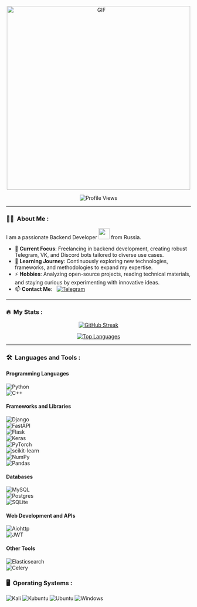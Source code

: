 <div align="center">
  <img src="https://media1.tenor.com/m/XQiSjsnR2g8AAAAd/rem-re-zero.gif" alt="GIF" width="500">
</div>

<p align="center">
  <img src="https://komarev.com/ghpvc/?username=An0nX&style=flat-square&color=blue" alt="Profile Views">
</p>

---

### 👩‍💻 &nbsp;About Me :

I am a passionate Backend Developer <img src="https://media.giphy.com/media/WUlplcMpOCEmTGBtBW/giphy.gif" width="30"> from Russia.

- 🔭 **Current Focus**: Freelancing in backend development, creating robust Telegram, VK, and Discord bots tailored to diverse use cases.
- 🌱 **Learning Journey**: Continuously exploring new technologies, frameworks, and methodologies to expand my expertise.
- ⚡ **Hobbies**: Analyzing open-source projects, reading technical materials, and staying curious by experimenting with innovative ideas.
- 📫 **Contact Me**: &nbsp; [![Telegram](https://img.shields.io/badge/Telegram-0088cc?style=flat&logo=telegram&logoColor=white)](https://t.me/whynothacked)

---

### 🔥 &nbsp;My Stats :

<p align="center">
  <a href="https://git.io/streak-stats">
    <img src="http://github-readme-streak-stats.herokuapp.com?user=An0nX&theme=dark&mode=weekly" alt="GitHub Streak">
  </a>
</p>

<p align="center">
  <a href="https://github.com/anuraghazra/github-readme-stats">
    <img src="https://github-readme-stats.vercel.app/api/top-langs/?username=An0nX&layout=compact&theme=vision-friendly-dark" alt="Top Languages">
  </a>
</p>

---

### 🛠 &nbsp;Languages and Tools :

#### **Programming Languages**  
![Python](https://img.shields.io/badge/python-3670A0?style=for-the-badge&logo=python&logoColor=ffdd54)  
![C++](https://img.shields.io/badge/c++-%2300599C.svg?style=for-the-badge&logo=c%2B%2B&logoColor=white)

#### **Frameworks and Libraries**  
![Django](https://img.shields.io/badge/django-%23092E20.svg?style=for-the-badge&logo=django&logoColor=white)  
![FastAPI](https://img.shields.io/badge/FastAPI-005571?style=for-the-badge&logo=fastapi)  
![Flask](https://img.shields.io/badge/flask-%23000.svg?style=for-the-badge&logo=flask&logoColor=white)  
![Keras](https://img.shields.io/badge/Keras-%23D00000.svg?style=for-the-badge&logo=Keras&logoColor=white)  
![PyTorch](https://img.shields.io/badge/PyTorch-%23EE4C2C.svg?style=for-the-badge&logo=PyTorch&logoColor=white)  
![scikit-learn](https://img.shields.io/badge/scikit--learn-%23F7931E.svg?style=for-the-badge&logo=scikit-learn&logoColor=white)  
![NumPy](https://img.shields.io/badge/numpy-%23013243.svg?style=for-the-badge&logo=numpy&logoColor=white)  
![Pandas](https://img.shields.io/badge/pandas-%23150458.svg?style=for-the-badge&logo=pandas&logoColor=white)

#### **Databases**  
![MySQL](https://img.shields.io/badge/mysql-4479A1.svg?style=for-the-badge&logo=mysql&logoColor=white)  
![Postgres](https://img.shields.io/badge/postgres-%23316192.svg?style=for-the-badge&logo=postgresql&logoColor=white)  
![SQLite](https://img.shields.io/badge/sqlite-%2307405e.svg?style=for-the-badge&logo=sqlite&logoColor=white)  

#### **Web Development and APIs**  
![Aiohttp](https://img.shields.io/badge/aiohttp-%232C5bb4.svg?style=for-the-badge&logo=aiohttp&logoColor=white)  
![JWT](https://img.shields.io/badge/JWT-black?style=for-the-badge&logo=JSON%20web%20tokens)  

#### **Other Tools**  
![Elasticsearch](https://img.shields.io/badge/elasticsearch-%230377CC.svg?style=for-the-badge&logo=elasticsearch&logoColor=white)  
![Celery](https://img.shields.io/badge/celery-%23a9cc54.svg?style=for-the-badge&logo=celery&logoColor=ddf4a4)

### 🖥️ &nbsp;Operating Systems :

![Kali](https://img.shields.io/badge/Kali-268BEE?style=for-the-badge&logo=kalilinux&logoColor=white)
![Kubuntu](https://img.shields.io/badge/-KUbuntu-%230079C1?style=for-the-badge&logo=kubuntu&logoColor=white)
![Ubuntu](https://img.shields.io/badge/Ubuntu-E95420?style=for-the-badge&logo=ubuntu&logoColor=white)
![Windows](https://img.shields.io/badge/Windows-0078D6?style=for-the-badge&logo=windows&logoColor=white)
